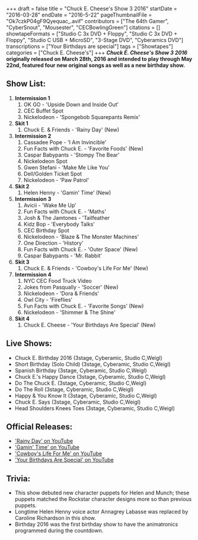 +++
draft = false
title = "Chuck E. Cheese's Show 3 2016"
startDate = "2016-03-28"
endDate = "2016-5-22"
pageThumbnailFile = "Ok7czkP04gF9Qyequac_.avif"
contributors = ["The 64th Gamer", "CyberSnout", "Mousester", "CECBowlingGreen"]
citations = []
showtapeFormats = ["Studio C 3x DVD + Floppy", "Studio C 3x DVD + Floppy", "Studio C USB + MicroSD", "3-Stage DVD", "Cyberamics DVD"]
transcriptions = ["Your Birthdays are special"]
tags = ["Showtapes"]
categories = ["Chuck E. Cheese's"]
+++
***Chuck E. Cheese's Show 3 2016* originally released on March 28th, 2016 and intended to play through May 22nd, featured four new original songs as well as a new birthday show.**

## Show List:

1.  **Intermission 1**
    1.  OK GO - 'Upside Down and Inside Out'
    2.  CEC Buffet Spot
    3.  Nickelodeon - 'Spongebob Squarepants Remix'
2.  **Skit 1**
    1.  Chuck E. & Friends - 'Rainy Day' (New)
3.  **Intermission 2**
    1.  Cassadee Pope - 'I Am Invincible'
    2.  Fun Facts with Chuck E. - 'Favorite Foods' (New)
    3.  Caspar Babypants - 'Stompy The Bear'
    4.  Nickelodeon Spot
    5.  Gwen Stefani - 'Make Me Like You'
    6.  Dell/Golden Ticket Spot
    7.  Nickelodeon - 'Paw Patrol'
4.  **Skit 2**
    1.  Helen Henny - 'Gamin' Time' (New)
5.  **Intermission 3**
    1.  Avicii - 'Wake Me Up'
    2.  Fun Facts with Chuck E. - 'Maths'
    3.  Josh & The Jamtones - 'Tailfeather
    4.  Kidz Bop - 'Everybody Talks'
    5.  CEC Birthday Spot
    6.  Nickelodeon - 'Blaze & The Monster Machines'
    7.  One Direction - 'History'
    8.  Fun Facts with Chuck E. - 'Outer Space' (New)
    9.  Caspar Babypants - 'Mr. Rabbit'
6.  **Skit 3**
    1.  Chuck E. & Friends - 'Cowboy's Life For Me' (New)
7.  **Intermission 4**
    1.  NYC CEC Food Truck Video
    2.  Jokes from Pasqually - 'Soccer' (New)
    3.  Nickelodeon - 'Dora & Friends'
    4.  Owl City - 'Fireflies'
    5.  Fun Facts with Chuck E. - 'Favorite Songs' (New)
    6.  Nickelodeon - 'Shimmer & The Shine'
8.  **Skit 4**
    1.  Chuck E. Cheese - 'Your Birthdays Are Special' (New)

## Live Shows:

- Chuck E. Birthday 2016 (3stage, Cyberamic, Studio C,Weigl)
- Short Birthday (Solo Child) (3stage, Cyberamic, Studio C,Weigl)
- Spanish Birthday (3stage, Cyberamic, Studio C,Weigl)
- Chuck E.'s Happy Dance (3stage, Cyberamic, Studio C,Weigl)
- Do The Chuck E. (3stage, Cyberamic, Studio C,Weigl)
- Do The Roll (3stage, Cyberamic, Studio C,Weigl)
- Happy & You Know It (3stage, Cyberamic, Studio C,Weigl)
- Chuck E. Says (3stage, Cyberamic, Studio C,Weigl)
- Head Shoulders Knees Toes (3stage, Cyberamic, Studio C,Weigl)

## Official Releases:

- ['Rainy Day' on YouTube](https://www.youtube.com/watch?v=ojPIcksgx3Y)
- ['Gamin' Time' on YouTube](https://www.youtube.com/watch?v=6SN_dp1T3Dg)
- ['Cowboy's Life For Me' on YouTube](https://www.youtube.com/watch?v=dDGMBVwXDCg)
- ['Your Birthdays Are Special' on YouTube](https://www.youtube.com/watch?v=J5Z1VKo9phU)

## Trivia:

- This show debuted new character puppets for Helen and Munch; these puppets matched the Rockstar character designs more so than previous puppets.
- Longtime Helen Henny voice actor Annagrey Labasse was replaced by Caroline Richardson in this show.
- Birthday 2016 was the first birthday show to have the animatronics programmed during the countdown.
